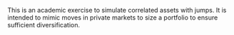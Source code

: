 This is an academic exercise to simulate correlated assets with jumps. It is intended to mimic moves in private markets to size a portfolio to ensure sufficient diversification. 
